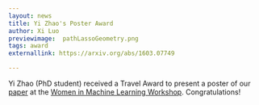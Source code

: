 ```yaml
---
layout: news
title: Yi Zhao's Poster Award
author: Xi Luo
previewimage:  pathLassoGeometry.png
tags: award
externallink: https://arxiv.org/abs/1603.07749

---
```


Yi Zhao (PhD student) received a Travel Award to present a poster of our  [paper](https://arxiv.org/abs/1603.07749) at the [Women in Machine Learning Workshop](http://www.bio.ri.ccf.org/bigdata/). Congratulations!
